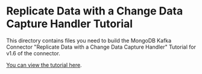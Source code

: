 # Replicate Data with a Change Data Capture Handler Tutorial

This directory contains files you need to build the MongoDB Kafka Connector
"Replicate Data with a Change Data Capture Handler" Tutorial for v1.6 of the connector.

[You can view the tutorial here](https://www.mongodb.com/docs/kafka-connector/v1.6/tutorials/replicate-with-cdc/).
